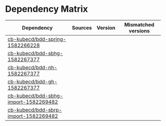 # Dependency Matrix

Dependency | Sources | Version | Mismatched versions
---------- | ------- | ------- | -------------------
[cb-kubecd/bdd-spring-1582266228](https://github.com/cb-kubecd/bdd-spring-1582266228.git) |  | []() | 
[cb-kubecd/bdd-sbhg-1582267377](https://github.com/cb-kubecd/bdd-sbhg-1582267377.git) |  | []() | 
[cb-kubecd/bdd-nh-1582267377](https://github.com/cb-kubecd/bdd-nh-1582267377.git) |  | []() | 
[cb-kubecd/bdd-gh-1582267377](https://github.com/cb-kubecd/bdd-gh-1582267377.git) |  | []() | 
[cb-kubecd/bdd-sbhg-import-1582269482](https://github.com/cb-kubecd/bdd-sbhg-import-1582269482.git) |  | []() | 
[cb-kubecd/bdd-sbrp-import-1582269482](https://github.com/cb-kubecd/bdd-sbrp-import-1582269482.git) |  | []() | 

